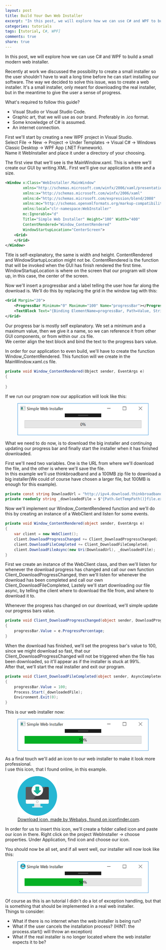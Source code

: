 ```yaml
---
layout: post
title: Build Your Own Web Installer
excerpt: "In this post, we will explore how we can use C# and WPF to build a small modern web installer."
categories: tutorials
tags: [tutorial, C#, WPF]
comments: true
share: true
---
```


In this post, we will explore how we can use C# and WPF to build a small modern web installer.

Recently at work we discussed the possibility to create a small installer so the user shouldn't have to wait a long time before he can start installing our software. The way we decided to solve this issue, was to create a web installer. It's a small installer, only meant for downloading the real installer, but in the meantime to give the user a sense of progress.

What's required to follow this guide?
* Visual Studio or Visual Studio Code.
* Graphic art, that we will use as our brand. Preferably in .ico format.
* Some knowledge of C# is assumed.
* An internet connection.

First we'll start by creating a new WPF project in Visual Studio.  
Select File -> New -> Project -> Under Templates -> Visual C# -> Windows Classic Desktop -> WPF App (.NET Framework).  
Name it WebInstaller and place it under a directory of your choosing.

The first view that we'll see is the MainWindow.xaml. This is where we'll create our GUI by writing XML. First we'll give our application a title and a size.

```xml
<Window x:Class="WebInstaller.MainWindow"
        xmlns="http://schemas.microsoft.com/winfx/2006/xaml/presentation"
        xmlns:x="http://schemas.microsoft.com/winfx/2006/xaml"
        xmlns:d="http://schemas.microsoft.com/expression/blend/2008"
        xmlns:mc="http://schemas.openxmlformats.org/markup-compatibility/2006"
        xmlns:local="clr-namespace:WebInstaller"
        mc:Ignorable="d"
        Title="Simple Web Installer" Height="100" Width="400"
        ContentRendered="Window_ContentRendered"
        WindowStartupLocation="CenterScreen">
    <Grid>
    </Grid>
</Window>
```

Title is self-explanatory, the same is width and height. ContentRendered and WindowStartupLocation might not be. ContentRendered is the function that will be invoked when the GUI has finish rendered the first time. WindowStartupLocation is where on the screen that our program will show up, in this case, the center of the screen.

Now we'll insert a progressbar and a label telling the user how far along the download is. We'll do this by replacing the grid in the window tag with this:

```xml
<Grid Margin="20">
    <ProgressBar Minimum="0" Maximum="100" Name="progressBar"></ProgressBar>
    <TextBlock Text="{Binding ElementName=progressBar, Path=Value, StringFormat={}{0:0}%}" HorizontalAlignment="Center" VerticalAlignment="Center"></TextBlock>
</Grid>
```

Our progress bar is mostly self explanatory. We set a minimum and a maximum value, then we give it a name, so we can reference it from other GUI components, or from within our .cs file.  
We center align the text block and bind the text to the progress bars value.

In order for our application to even build, we'll have to create the function Window_ContentRendered. This function will we create in the MainWindow.xaml.cs file.

```csharp
private void Window_ContentRendered(Object sender, EventArgs e)
{

}
```

If we run our program now our application will look like this:
<figure>
	<a href="/images/build-your-own-installer/001.PNG"><img src="/images/build-your-own-installer/001.PNG" alt="image"></a>
</figure>

What we need to do now, is to download the big installer and continuing updating our progress bar and finally start the installer when it has finished downloaded.

First we'll need two variables. One is the URL from where we'll download the file, and the other is where we'll save the file.  
In this example we'll use thinkbroadband and a 100MB zip file to download a big installer(We could of course have chosen a larger file, but 100MB is enough for this example).

```csharp
private const string DownloadUrl = "http://ipv4.download.thinkbroadband.com/100MB.zip";
private readonly string _downloadedFile = $"{Path.GetTempPath()}file.exe";
```

Now we'll implement our Window_ContentRendered function and we'll do this by creating an instance of a WebClient and listen for some events.

```csharp
private void Window_ContentRendered(object sender, EventArgs e)
{
    var client = new WebClient();
    client.DownloadProgressChanged += Client_DownloadProgressChanged;
    client.DownloadFileCompleted += Client_DownloadFileCompleted;
    client.DownloadFileAsync(new Uri(DownloadUrl), _downloadedFile);
}
```

First we create an instance of the WebClient class, and then we'll listen for whenever the download progress has changed and call our own function Client_DownloadProgressChanged, then we'll listen for whenever the download has been completed and call our own Client_DownloadFileCompleted, Lastely we'll start downloading our file async, by telling the client where to download the file from, and where to download it to.

Whenever the progress has changed on our download, we'll simple update our progress bars value.

```csharp
private void Client_DownloadProgressChanged(object sender, DownloadProgressChangedEventArgs e)
{
    progressBar.Value = e.ProgressPercentage;
}
```

When the download has finished, we'll set the progress bar's value to 100, since we might download so fast, that our Client_DownloadProgressChanged will not be triggered when the file has been downloaded, so it'll appear as if the installer is stuck at 99%.  
After that, we'll start the real installer and exit our program.

```csharp
private void Client_DownloadFileCompleted(object sender, AsyncCompletedEventArgs e)
{
    progressBar.Value = 100;
    Process.Start(_downloadedFile);
    Environment.Exit(0);
}
```

This is our web installer now:
<figure>
	<a href="/images/build-your-own-installer/002.PNG"><img src="/images/build-your-own-installer/002.PNG" alt="image"></a>
</figure>

As a final touch we'll add an icon to our web installer to make it look more professional.  
I use this icon, that I found online, in this example.
<figure>
	<a href="/images/build-your-own-installer/icon.png"><img src="/images/build-your-own-installer/icon.png" alt="image"></a>
	<figcaption><a href="https://www.iconfinder.com/icons/379337/computer_download_icon#size=128" title="Download icon, made by Webalys, found on iconfinder.com">Download icon, made by Webalys, found on iconfinder.com</a>.</figcaption>
</figure>

In order for us to insert this icon, we'll create a folder called icon and paste our icon in there. Right click on the project WebInstaller -> choose properties. Under Application, find icon and choose our icon.

You should now be all set, and if all went well, our installer will now look like this:
<figure>
	<a href="/images/build-your-own-installer/003.PNG"><img src="/images/build-your-own-installer/003.PNG" alt="image"></a>
</figure>

Of course as this is an tutorial I didn't do a lot of exception handling, but that is something that should be implemented in a real web installer.  
Things to consider:
* What if there is no internet when the web installer is being run?
* What if the user cancels the installation process? (HINT: the process.start() will throw an exception)
* What if the real installer is no longer located where the web installer expects it to be?
